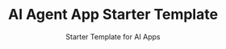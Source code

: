 <br />
<div align="center">
	<h1>AI Agent App Starter Template</h1>
	<p>Starter Template for AI Apps</p>
</div>
<br />
